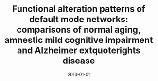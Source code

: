 ---
title: "Functional alteration patterns of default mode networks: comparisons of normal aging, amnestic mild cognitive impairment and Alzheimer\textquoterights disease"
date: 2013-01-01
authors_string: J. Cha, H. Jo, K. Lee
authors:
   - J. Cha
   - H. Jo
   - K. Lee
author_ids:
   - hang_jo
journal: 'European Journal of Neuroscience'
volume: 37
issue: 
pages: 1916-1924
book_title: ''
publisher: ''
abstract: ""
project_id: 
paper_url: 
doi: 
data_loc: ''
code_loc: ''
file: '/assets/publications//assets/publications/'
file_name: '/assets/publications/'
type: journal_article
pub_str: ' (2013) European Journal of Neuroscience 37: 1916-1924'
layout: publication 
---